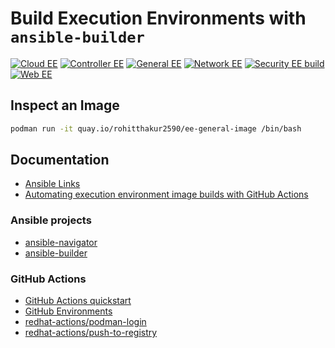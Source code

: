 # Build Execution Environments with `ansible-builder`

[![Cloud EE](https://github.com/nleiva/ee-builds/actions/workflows/ee-cloud-image.yml/badge.svg)](https://github.com/nleiva/ee-builds/actions/workflows/ee-cloud-image.yml) [![Controller EE](https://github.com/nleiva/ee-builds/actions/workflows/ee-controller-image.yml/badge.svg)](https://github.com/nleiva/ee-builds/actions/workflows/ee-controller-image.yml) [![General EE](https://github.com/nleiva/ee-builds/actions/workflows/ee-general-image.yml/badge.svg)](https://github.com/nleiva/ee-builds/actions/workflows/ee-general-image.yml) [![Network EE](https://github.com/nleiva/ee-builds/actions/workflows/ee-network-image.yml/badge.svg)](https://github.com/nleiva/ee-builds/actions/workflows/ee-network-image.yml) [![Security EE build](https://github.com/nleiva/ee-builds/actions/workflows/ee-security-image.yml/badge.svg)](https://github.com/nleiva/ee-builds/actions/workflows/ee-security-image.yml) [![Web EE](https://github.com/nleiva/ee-builds/actions/workflows/ee-web-image.yml/badge.svg)](https://github.com/nleiva/ee-builds/actions/workflows/ee-web-image.yml)

## Inspect an Image

```bash
podman run -it quay.io/rohitthakur2590/ee-general-image /bin/bash
```

## Documentation
- [Ansible Links](https://github.com/nleiva/ansible-links)
- [Automating execution environment image builds with GitHub Actions](https://www.ansible.com/blog/automating-execution-environment-image-builds-with-github-actions)

### Ansible projects
- [ansible-navigator](https://github.com/ansible/ansible-navigator)
- [ansible-builder](https://github.com/ansible/ansible-builder)

### GitHub Actions
- [GitHub Actions quickstart](https://docs.github.com/en/actions/quickstart)
- [GitHub Environments](https://docs.github.com/en/actions/deployment/using-environments-for-deployment)
- [redhat-actions/podman-login](https://github.com/redhat-actions/podman-login)
- [redhat-actions/push-to-registry](https://github.com/redhat-actions/push-to-registry)
